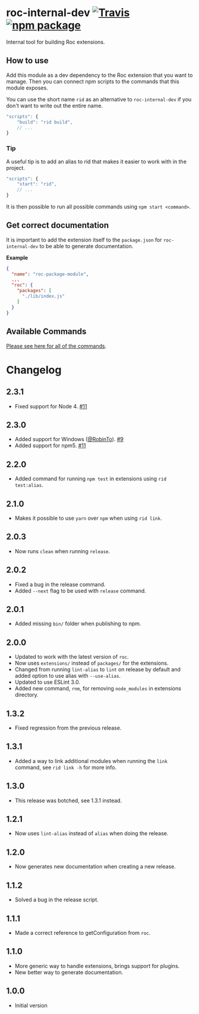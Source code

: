 # roc-internal-dev [![Travis][build-badge]][build] [![npm package][npm-badge]][npm]

Internal tool for building Roc extensions.

## How to use
Add this module as a dev dependency to the Roc extension that you want to manage. Then you can connect npm scripts to the commands that this module exposes.

You can use the short name `rid` as an alternative to `roc-internal-dev` if you don't want to write out the entire name.

```js
"scripts": {
    "build": "rid build",
    // ...
}
```

### Tip
A useful tip is to add an alias to rid that makes it easier to work with in the project.

```js
"scripts": {
    "start": "rid",
    // ...
}
```

It is then possible to run all possible commands using `npm start <command>`.

## Get correct documentation
It is important to add the extension itself to the `package.json` for `roc-internal-dev` to be able to generate documentation.

__Example__
```json
{
  "name": "roc-package-module",
  ...
  "roc": {
    "packages": [
      "./lib/index.js"
    ]
  }
}
```

## Available Commands
[Please see here for all of the commands](/docs/Commands.md).

# Changelog
## 2.3.1
- Fixed support for Node 4. [#11](https://github.com/rocjs/roc-internal-dev/pull/13)

## 2.3.0
- Added support for Windows ([@RobinTo](https://github.com/RobinTo)). [#9](https://github.com/rocjs/roc-internal-dev/pull/9)
- Added support for npm5. [#11](https://github.com/rocjs/roc-internal-dev/pull/11)

## 2.2.0
- Added command for running `npm test` in extensions using `rid test:alias`.

## 2.1.0
- Makes it possible to use `yarn` over `npm` when using `rid link`.

## 2.0.3
- Now runs `clean` when running `release`.

## 2.0.2
- Fixed a bug in the release command.
- Added `--next` flag to be used with `release` command.

## 2.0.1
- Added missing `bin/` folder when publishing to npm.

## 2.0.0
- Updated to work with the latest version of `roc`.
- Now uses `extensions/` instead of `packages/` for the extensions.
- Changed from running `lint-alias` to `lint` on release by default and added option to use alias with `--use-alias`.
- Updated to use ESLint 3.0.
- Added new command, `rnm`, for removing `node_modules` in extensions directory.

## 1.3.2
- Fixed regression from the previous release.

## 1.3.1
- Added a way to link additional modules when running the `link` command, see `rid link -h` for more info.

## 1.3.0
- This release was botched, see 1.3.1 instead.

## 1.2.1
- Now uses `lint-alias` instead of `alias` when doing the release.

## 1.2.0
- Now generates new documentation when creating a new release.

## 1.1.2
- Solved a bug in the release script.

## 1.1.1
- Made a correct reference to getConfiguration from `roc`.

## 1.1.0
- More generic way to handle extensions, brings support for plugins.
- New better way to generate documentation.

## 1.0.0
- Initial version

[build-badge]: https://img.shields.io/travis/rocjs/roc-internal-dev/master.svg?style=flat-square
[build]: https://travis-ci.org/rocjs/roc-internal-dev

[npm-badge]: https://img.shields.io/npm/v/@rocjs/roc-internal-dev.svg?style=flat-square
[npm]: https://www.npmjs.org/package/@rocjs/roc-internal-dev
